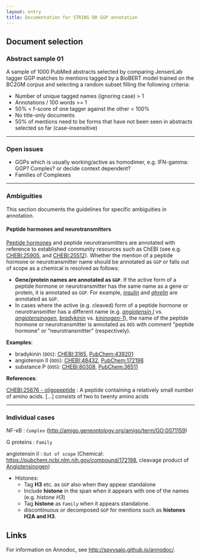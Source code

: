 ```yaml
---
layout: entry
title: Documentation for STRING DB GGP annotation
---
```


## Document selection

### Abstract sample 01

A sample of 1000 PubMed abstracts selected by comparing JensenLab tagger GGP matches to mentions tagged by a BioBERT model trained on the BC2GM corpus and selecting a random subset filling the following criteria:

* Number of unique tagged names (ignoring case) > 1
* Annotations / 100 words >= 1
* 50% < f-score of one tagger against the other < 100%
* No title-only documents
* 50% of mentions need to be forms that have not been seen in abstracts selected so far (case-insensitive)

---

### Open issues

* GGPs which is usually working/active as homodimer, e.g. IFN-gamma: GGP? Complex? or decide context dependent?
* Families of Complexes

---

### Ambiguities

This section documents the guidelines for specific ambiguities in annotation.

#### Peptide hormones and neurotransmitters

[Peptide hormones](https://en.wikipedia.org/wiki/Peptide_hormone) and peptide neurotransmitters are annotated with reference to established community resources such as ChEBI (see e.g. [CHEBI:25905](https://www.ebi.ac.uk/chebi/searchId.do?chebiId=CHEBI:25905), and [CHEBI:25512](https://www.ebi.ac.uk/chebi/searchId.do?chebiId=CHEBI:25512)). Whether the mention of a peptide hormone or neurotransmitter name should be annotated as `GGP` or falls out of scope as a chemical is resolved as follows:

* **Gene/protein names are annotated as `GGP`**. If the active form of a peptide hormone or neurotransmitter has the same name as a gene or protein, it is annotated as `GGP`. For example, [_insulin_](https://www.uniprot.org/uniprot/P01308) and [_ghrelin_](https://www.uniprot.org/uniprot/Q9UBU3) are annotated as `GGP`. 
* In cases where the active (e.g. cleaved) form of a peptide hormone or neurotransmitter has a different name (e.g. [_angiotensin I_](https://www.ebi.ac.uk/chebi/searchId.do?chebiId=CHEBI:2718) vs. [_angiotensinogen_](https://www.uniprot.org/uniprot/P01019), [_bradykinin_](https://www.ebi.ac.uk/chebi/searchId.do?chebiId=CHEBI:3165) vs. [_kininogen-1_](https://www.uniprot.org/uniprot/P01042)), the name of the peptide hormone or neurotransmitter is annotated as `OOS` with comment "peptide hormone" or "neurotransmitter" (respectively).

**Examples**:

* bradykinin (`OOS`): [CHEBI:3165](https://www.ebi.ac.uk/chebi/searchId.do?chebiId=CHEBI:3165), [PubChem:439201](https://pubchem.ncbi.nlm.nih.gov/compound/439201)
* angiotensin II (`OOS`): [CHEBI:48432](https://www.ebi.ac.uk/chebi/searchId.do?chebiId=CHEBI:48432), [PubChem:172198](https://pubchem.ncbi.nlm.nih.gov/compound/172198)
* substance P (`OOS`): [CHEBI:80308](https://www.ebi.ac.uk/chebi/searchId.do?chebiId=CHEBI:80308), [PubChem:36511](https://pubchem.ncbi.nlm.nih.gov/compound/Substance-P)

**References**:

[CHEBI:25676 - oligopeptide](https://www.ebi.ac.uk/chebi/searchId.do?chebiId=CHEBI%3A25676)
: A peptide containing a relatively small number of amino acids. [...] consists of two to twenty amino acids

---

### Individual cases

NF-κB
: `Complex` (<http://amigo.geneontology.org/amigo/term/GO:0071159>)

G proteins
: `Family`

angiotensin II
: `Out of scope` (Chemical: <https://pubchem.ncbi.nlm.nih.gov/compound/172198>, cleavage product of [Angiotensinogen](https://www.uniprot.org/uniprot/P01019))

* Histones:
  * Tag __H3__ etc. as `GGP` also when they appear standalone
  * Include __histone__ in the span when it appears with one of the names (e.g. _histone H3_)
  * Tag __histone__ as `Family` when it appears standalone.
  * discontinuous or decomposed `GGP` for mentions such as __histones H2A and H3__.

## Links

For information on Annodoc, see <http://spyysalo.github.io/annodoc/>.
